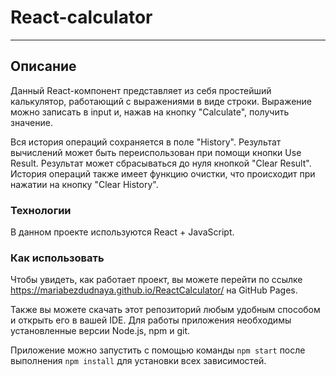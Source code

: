 # React-calculator
---

## Описание

Данный React-компонент представляет из себя простейший калькулятор, работающий с выражениями в виде строки. Выражение можно записать в input и, нажав на кнопку "Calculate", получить значение. 

Вся история операций сохраняется в поле "History". Результат вычислений может быть переиспользован при помощи кнопки Use Result. Результат может сбрасываться до нуля кнопкой "Clear Result". История операций также имеет функцию очистки, что происходит при нажатии на кнопку "Clear History".

### Технологии

В данном проекте используются React + JavaScript.


### Как использовать

Чтобы увидеть, как работает проект, вы можете перейти по ссылке <https://mariabezdudnaya.github.io/ReactCalculator/> на GitHub Pages.

Также вы можете скачать этот репозиторий любым удобным способом и открыть его в вашей IDE. Для работы приложения необходимы установленные версии Node.js, npm и git.

Приложение можно запустить с помощью команды `npm start` после выполнения `npm install` для установки всех зависимостей.


